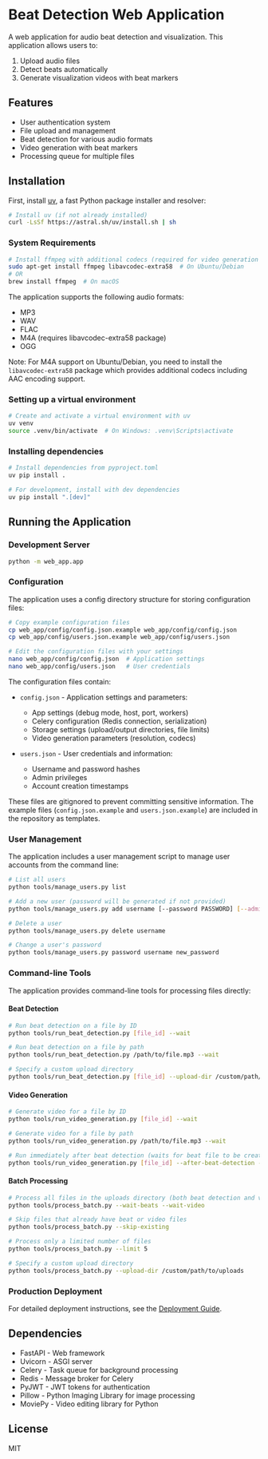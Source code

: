 # Beat Detection Web Application

A web application for audio beat detection and visualization. This application allows users to:

1. Upload audio files
2. Detect beats automatically
3. Generate visualization videos with beat markers

## Features

- User authentication system
- File upload and management
- Beat detection for various audio formats
- Video generation with beat markers
- Processing queue for multiple files

## Installation

First, install [uv](https://github.com/astral-sh/uv), a fast Python package installer and resolver:

```bash
# Install uv (if not already installed)
curl -LsSf https://astral.sh/uv/install.sh | sh
```

### System Requirements

```bash
# Install ffmpeg with additional codecs (required for video generation and M4A support)
sudo apt-get install ffmpeg libavcodec-extra58  # On Ubuntu/Debian
# OR
brew install ffmpeg  # On macOS
```

The application supports the following audio formats:
- MP3
- WAV
- FLAC
- M4A (requires libavcodec-extra58 package)
- OGG

Note: For M4A support on Ubuntu/Debian, you need to install the `libavcodec-extra58` package which provides additional codecs including AAC encoding support.

### Setting up a virtual environment

```bash
# Create and activate a virtual environment with uv
uv venv
source .venv/bin/activate  # On Windows: .venv\Scripts\activate
```

### Installing dependencies

```bash
# Install dependencies from pyproject.toml
uv pip install .

# For development, install with dev dependencies
uv pip install ".[dev]"
```

## Running the Application

### Development Server

```bash
python -m web_app.app
```

### Configuration

The application uses a config directory structure for storing configuration files:

```bash
# Copy example configuration files
cp web_app/config/config.json.example web_app/config/config.json
cp web_app/config/users.json.example web_app/config/users.json

# Edit the configuration files with your settings
nano web_app/config/config.json  # Application settings
nano web_app/config/users.json   # User credentials
```

The configuration files contain:

- `config.json` - Application settings and parameters:
  - App settings (debug mode, host, port, workers)
  - Celery configuration (Redis connection, serialization)
  - Storage settings (upload/output directories, file limits)
  - Video generation parameters (resolution, codecs)

- `users.json` - User credentials and information:
  - Username and password hashes
  - Admin privileges
  - Account creation timestamps

These files are gitignored to prevent committing sensitive information. The example files (`config.json.example` and `users.json.example`) are included in the repository as templates.

### User Management

The application includes a user management script to manage user accounts from the command line:

```bash
# List all users
python tools/manage_users.py list

# Add a new user (password will be generated if not provided)
python tools/manage_users.py add username [--password PASSWORD] [--admin]

# Delete a user
python tools/manage_users.py delete username

# Change a user's password
python tools/manage_users.py password username new_password
```

### Command-line Tools

The application provides command-line tools for processing files directly:

#### Beat Detection

```bash
# Run beat detection on a file by ID
python tools/run_beat_detection.py [file_id] --wait

# Run beat detection on a file by path
python tools/run_beat_detection.py /path/to/file.mp3 --wait

# Specify a custom upload directory
python tools/run_beat_detection.py [file_id] --upload-dir /custom/path/to/uploads
```

#### Video Generation

```bash
# Generate video for a file by ID
python tools/run_video_generation.py [file_id] --wait

# Generate video for a file by path
python tools/run_video_generation.py /path/to/file.mp3 --wait

# Run immediately after beat detection (waits for beat file to be created)
python tools/run_video_generation.py [file_id] --after-beat-detection --wait
```

#### Batch Processing

```bash
# Process all files in the uploads directory (both beat detection and video generation)
python tools/process_batch.py --wait-beats --wait-video

# Skip files that already have beat or video files
python tools/process_batch.py --skip-existing

# Process only a limited number of files
python tools/process_batch.py --limit 5

# Specify a custom upload directory
python tools/process_batch.py --upload-dir /custom/path/to/uploads
```

### Production Deployment

For detailed deployment instructions, see the [Deployment Guide](DEPLOYMENT.md).

## Dependencies

- FastAPI - Web framework
- Uvicorn - ASGI server
- Celery - Task queue for background processing
- Redis - Message broker for Celery
- PyJWT - JWT tokens for authentication
- Pillow - Python Imaging Library for image processing
- MoviePy - Video editing library for Python

## License

MIT